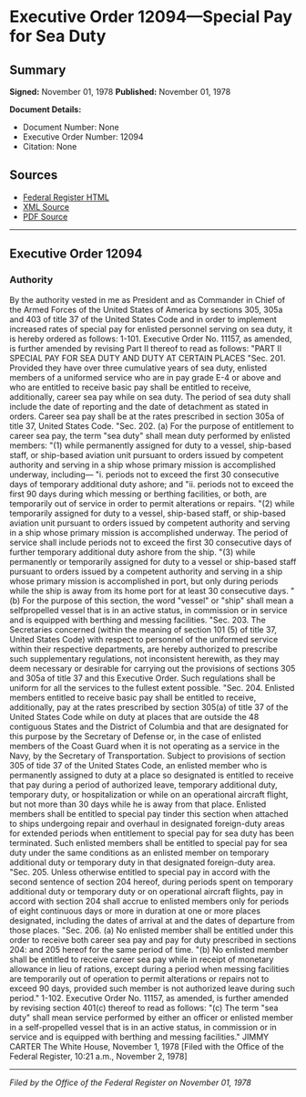 # Executive Order 12094—Special Pay for Sea Duty

## Summary

**Signed:** November 01, 1978
**Published:** November 01, 1978

**Document Details:**
- Document Number: None
- Executive Order Number: 12094
- Citation: None

## Sources
- [Federal Register HTML](https://www.presidency.ucsb.edu/documents/executive-order-12094-special-pay-for-sea-duty)
- [XML Source](None)
- [PDF Source](None)

---

## Executive Order 12094

### Authority

By the authority vested in me as President and as Commander in Chief of the Armed Forces of the United States of America by sections 305, 305a and 403 of title 37 of the United States Code and in order to implement increased rates of special pay for enlisted personnel serving on sea duty, it is hereby ordered as follows:
1-101. Executive Order No. 11157, as amended, is further amended by revising Part II thereof to read as follows:
"PART II SPECIAL PAY FOR SEA DUTY AND DUTY AT CERTAIN PLACES
"Sec. 201. Provided they have over three cumulative years of sea duty, enlisted members of a uniformed service who are in pay grade E-4 or above and who are entitled to receive basic pay shall be entitled to receive, additionally, career sea pay while on sea duty. The period of sea duty shall include the date of reporting and the date of detachment as stated in orders. Career sea pay shall be at the rates prescribed in section 305a of title 37, United States Code.
"Sec. 202. (a) For the purpose of entitlement to career sea pay, the term "sea duty" shall mean duty performed by enlisted members:
"(1) while permanently assigned for duty to a vessel, ship-based staff, or ship-based aviation unit pursuant to orders issued by competent authority and serving in a ship whose primary mission is accomplished underway, including—
"i. periods not to exceed the first 30 consecutive days of temporary additional duty ashore; and
"ii. periods not to exceed the first 90 days during which messing or berthing facilities, or both, are temporarily out of service in order to permit alterations or repairs.
"(2) while temporarily assigned for duty to a vessel, ship-based staff, or ship-based aviation unit pursuant to orders issued by competent authority and serving in a ship whose primary mission is accomplished underway. The period of service shall include periods not to exceed the first 30 consecutive days of further temporary additional duty ashore from the ship.
"(3) while permanently or temporarily assigned for duty to a vessel or ship-based staff pursuant to orders issued by a competent authority and serving in a ship whose primary mission is accomplished in port, but only during periods while the ship is away from its home port for at least 30 consecutive days.
"(b) For the purpose of this section, the word "vessel" or "ship" shall mean a selfpropelled vessel that is in an active status, in commission or in service and is equipped with berthing and messing facilities.
"Sec. 203. The Secretaries concerned (within the meaning of section 101 (5) of title 37, United States Code) with respect to personnel of the uniformed service within their respective departments, are hereby authorized to prescribe such supplementary regulations, not inconsistent herewith, as they may deem necessary or desirable for carrying out the provisions of sections 305 and 305a of title 37 and this Executive Order. Such regulations shall be uniform for all the services to the fullest extent possible.
"Sec. 204. Enlisted members entitled to receive basic pay shall be entitled to receive, additionally, pay at the rates prescribed by section 305(a) of title 37 of the United States Code while on duty at places that are outside the 48 contiguous States and the District of Columbia and that are designated for this purpose by the Secretary of Defense or, in the case of enlisted members of the Coast Guard when it is not operating as a service in the Navy, by the Secretary of Transportation. Subject to provisions of section 305 of tide 37 of the United States Code, an enlisted member who is permanently assigned to duty at a place so designated is entitled to receive that pay during a period of authorized leave, temporary additional duty, temporary duty, or hospitalization or while on an operational aircraft flight, but not more than 30 days while he is away from that place. Enlisted members shall be entitled to special pay tinder this section when attached to ships undergoing repair and overhaul in designated foreign-duty areas for extended periods when entitlement to special pay for sea duty has been terminated. Such enlisted members shall be entitled to special pay for sea duty under the same conditions as an enlisted member on temporary additional duty or temporary duty in that designated foreign-duty area.
"Sec. 205. Unless otherwise entitled to special pay in accord with the second sentence of section 204 hereof, during periods spent on temporary additional duty or temporary duty or on operational aircraft flights, pay in accord with section 204 shall accrue to enlisted members only for periods of eight continuous days or more in duration at one or more places designated, including the dates of arrival at and the dates of departure from those places.
"Sec. 206. (a) No enlisted member shall be entitled under this order to receive both career sea pay and pay for duty prescribed in sections 204: and 205 hereof for the same period of time.
"(b) No enlisted member shall be entitled to receive career sea pay while in receipt of monetary allowance in lieu of rations, except during a period when messing facilities are temporarily out of operation to permit alterations or repairs not to exceed 90 days, provided such member is not authorized leave during such period."
1-102. Executive Order No. 11157, as amended, is further amended by revising section 401(c) thereof to read as follows:
"(c) The term "sea duty" shall mean service performed by either an officer or enlisted member in a self-propelled vessel that is in an active status, in commission or in service and is equipped with berthing and messing facilities."
JIMMY CARTER
The White House,
November 1, 1978
[Filed with the Office of the Federal Register, 10:21 a.m., November 2, 1978]

---

*Filed by the Office of the Federal Register on November 01, 1978*
